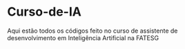 # Curso-de-IA
Aqui estão todos os códigos feito no curso de assistente de desenvolvimento em Inteligência Artificial na FATESG
